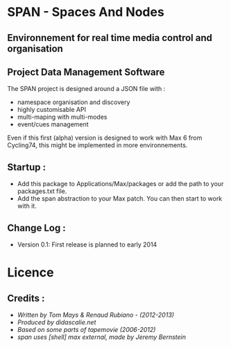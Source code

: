 # SPAN - Spaces And Nodes
## Environnement for real time media control and organisation
## Project Data Management Software 

The SPAN project is designed around a JSON file with :    
*    namespace organisation and discovery    
*    highly customisable API    
*    multi-maping with multi-modes    
*    event/cues management    

Even if this first (alpha) version is designed to work with Max 6 from Cycling74, this might be implemented in more environnements.

## Startup : 
* Add this package to Applications/Max/packages or add the path to your packages.txt file.    
* Add the span abstraction to your Max patch. You can then start to work with it.    

## Change Log : 

* Version 0.1: First release is planned to early 2014

# Licence
## Credits : 
* *Written by Tom Mays & Renaud Rubiano - (2012-2013)*
* *Produced by didascalie.net*
* *Based on some parts of tapemovie (2006-2012)*
* *span uses [shell] max external, made by Jeremy Bernstein*
